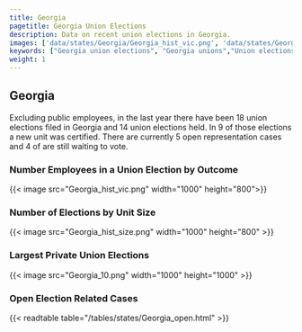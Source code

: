 ```yaml
---
title: Georgia
pagetitle: Georgia Union Elections
description: Data on recent union elections in Georgia.
images: ['data/states/Georgia/Georgia_hist_vic.png', 'data/states/Georgia/Georgia_hist_size.png', 'data/states/Georgia/Georgia_10.png']
keywords: ["Georgia union elections", "Georgia unions","Union elections"]
weight: 1
---
```

##  Georgia

Excluding public employees, in the last year there have been 18 union elections filed in Georgia and 14 union elections held. In 9 of those elections a new unit was certified. There are currently 5 open representation cases and 4 of are still waiting to vote.

### Number Employees in a Union Election by Outcome
{{< image src="Georgia_hist_vic.png" width="1000" height="800">}}

### Number of Elections by Unit Size
{{< image src="Georgia_hist_size.png" width="1000" height="800" >}}

### Largest Private Union Elections
{{< image src="Georgia_10.png" width="1000" height="1000"  >}}

### Open Election Related Cases
{{< readtable table="/tables/states/Georgia_open.html" >}}

